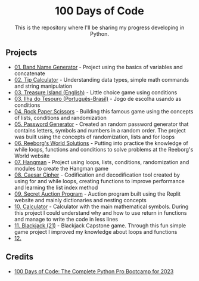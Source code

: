 <div align="center">
<h1> 100 Days of Code</h1>

<div>
This is the repository where I'll be sharing my progress developing in Python.
</div>
  
<div align = "left">
  <h2> Projects </h2>
  <ul>
    <li><a href="https://github.com/benattimatheus/100DaysPython/blob/main/Project1BandName.ipynb">01. Band Name Generator</a> - Project using the basics of variables and concatenate</li>
    <li><a href="https://github.com/benattimatheus/100DaysPython/blob/main/Project2TipCalculator.ipynb">02. Tip Calculator</a> - Understanding data types, simple math commands and string manipulation</li>
    <li><a href="https://github.com/benattimatheus/100DaysPython/blob/main/Project3ENTreasureIsland.ipynb">03. Treasure Island (English)</a> - Little choice game using conditions</li>
    <li><a href="https://github.com/benattimatheus/100DaysPython/blob/main/Projeto3PTBRIlhaDoTesouro.ipynb">03. Ilha do Tesouro (Português-Brasil)</a> - Jogo de escolha usando as conditions</li>
    <li><a href="https://github.com/benattimatheus/100DaysPython/blob/main/Project4RockPaperScissors.ipynb">04. Rock Paper Scissors</a> - Building this famous game using the concepts of lists, conditions and randomization</li>
    <li><a href="https://github.com/benattimatheus/100DaysPython/blob/main/Project5PasswordGenerator.ipynb">05. Password Generator</a> - Created an random password generator that contains letters, symbols and numbers in a random order. The project was built using the concepts of randomization, lists and for loops</li>
    <li><a href="https://github.com/benattimatheus/100DaysPython/blob/main/Project6Reeborg'sMaze.ipynb">06. Reeborg's World Solutions</a> - Putting into practice the knowledge of while loops, functions and conditions to solve problems at the Reeborg's World website</li>
    <li><a href="https://github.com/benattimatheus/100DaysPython/tree/main/Project7HangMan">07. Hangman</a> - Project using loops, lists, conditions, randomization and modules to create the Hangman game</li>
    <li><a href="https://github.com/benattimatheus/100DaysPython/tree/main/Project8CaesarCipher">08. Caesar Cipher</a> - Codification and decodification tool created by using for and while loops, creating functions to improve performance and learning the list index method</li>
    <li><a href="https://github.com/benattimatheus/100DaysPython/tree/main/Project9SecretAuctionProgram">09. Secret Auction Program</a> - Auction program built using the Replit website and mainly dictionaries and nesting concepts</li>
    <li><a href="https://github.com/benattimatheus/100DaysPython/tree/main/Project10Calculator">10. Calculator</a> - Calculator with the main mathematical symbols. During this project I could understand why and how to use return in functions and manage to write the code in less lines</li>
    <li><a href="https://github.com/benattimatheus/100DaysPython/tree/main/Project11Blackjack">11. Blackjack (21)</a> - Blackjack Capstone game. Through this fun simple game project I improved my knowledge about loops and functions</li>
    <li><a href=" ">12. </a></li>
    
    
</div>
      
<div align = "left">
  <h2>Credits</h2>
  <ul>
    <li><a href="https://www.udemy.com/course/100-days-of-code/">100 Days of Code: The Complete Python Pro Bootcamp for 2023</a></li>
</div>
